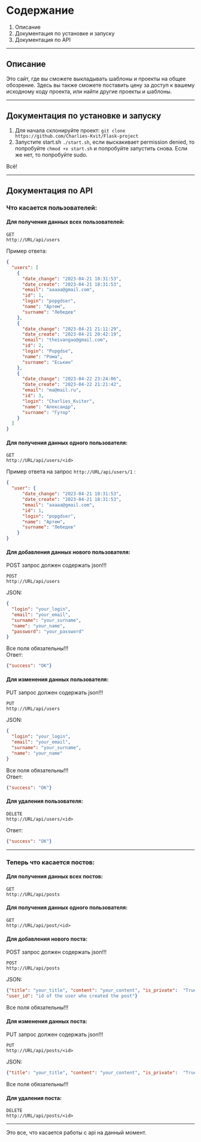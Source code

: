 # Содержание
1. Описание
2. Документация по установке и запуску
3. Документация по API
---
## Описание
Это сайт, где вы сможете выкладывать шаблоны и проекты на общее обозрение.
Здесь вы также сможете поставить цену за доступ к вашему исходному коду проекта, 
или найти другие проекты и шаблоны.

---
## Документация по установке и запуску
1. Для начала склонируйте проект: ```git clone https://github.com/Charlies-Kvit/Flask-project```
2. Запустите start.sh ```./start.sh```, если выскакивает permission denied, то попробуйте ```chmod +x start.sh``` и попробуйте запустить снова. Если же нет, то попробуйте sudo. 

Всё!

---
## Документация по API
### Что касается пользователей:
#### Для получения данных всех пользователей:
```text
GET
http://URL/api/users
```
Пример ответа:
```json
{
  "users": [
    {
      "date_change": "2023-04-21 18:31:53",
      "date_create": "2023-04-21 18:31:53",
      "email": "aaaaa@gmail.com",
      "id": 1,
      "login": "popgdser",
      "name": "Артем",
      "surname": "Лебедев"
    },
    {
      "date_change": "2023-04-21 21:11:29",
      "date_create": "2023-04-21 20:42:19",
      "email": "theivangao@gmail.com",
      "id": 2,
      "login": "Popgdse",
      "name": "Рома",
      "surname": "Еськин"
    },
    {
      "date_change": "2023-04-22 23:24:06",
      "date_create": "2023-04-22 21:21:42",
      "email": "ma@mail.ru",
      "id": 3,
      "login": "Charlies_Kviter",
      "name": "Александр",
      "surname": "Гутор"
    }
  ]
}
```
#### Для получения данных одного пользователя:
```text
GET
http://URL/api/users/<id>
```
Пример ответа на запрос ```http://URL/api/users/1``` :

```json
{
  "user": {
      "date_change": "2023-04-21 18:31:53",
      "date_create": "2023-04-21 18:31:53",
      "email": "aaaaa@gmail.com",
      "id": 1,
      "login": "popgdser",
      "name": "Артем",
      "surname": "Лебедев"
    }
}
```
#### Для добавления данных нового пользователя:
POST запрос должен содержать json!!!
```text
POST
http://URL/api/users
```
JSON:
```json
{
  "login": "your_login", 
  "email": "your_email", 
  "surname": "your_surname", 
  "name": "your_name", 
  "password": "your_password"
}
```
Все поля обязательны!!! \
Ответ:
```json
{"success": "OK"}
```
#### Для изменения данных пользователя:
PUT запрос должен содержать json!!!
```text
PUT
http://URL/api/users
```
JSON:
```json
{
  "login": "your_login", 
  "email": "your_email", 
  "surname": "your_surname", 
  "name": "your_name"
}
```
Все поля обязательны!!! \
Ответ:
```json
{"success": "OK"}
```
#### Для удаления пользователя:
```text
DELETE
http://URL/api/users/<id>
```
Ответ:
```json
{"success": "OK"}
```
---
### Теперь что касается постов:
#### Для получения данных всех постов:
```text
GET
http://URL/api/posts
```
#### Для получения данных одного пользователя:
```text
GET
http://URL/api/post/<id>
```
#### Для добавления нового поста:
POST запрос должен содержать json!!!
```text
POST
http://URL/api/posts
```
JSON:
```json
{"title": "your_title", "content": "your_content", "is_private":  "True or False",
"user_id": "id of the user who created the post"}
```
Все поля обязательны!!!
#### Для изменения данных поста:
PUT запрос должен содержать json!!!
```text
PUT
http://URL/api/posts/<id>
```
JSON:
```json
{"title": "your_title", "content": "your_content", "is_private":  "True or False"}
```
Все поля обязательны!!!
#### Для удаления поста:
```text
DELETE
http://URL/api/posts/<id>
```
---
Это все, что касается работы с api на данный момент.
